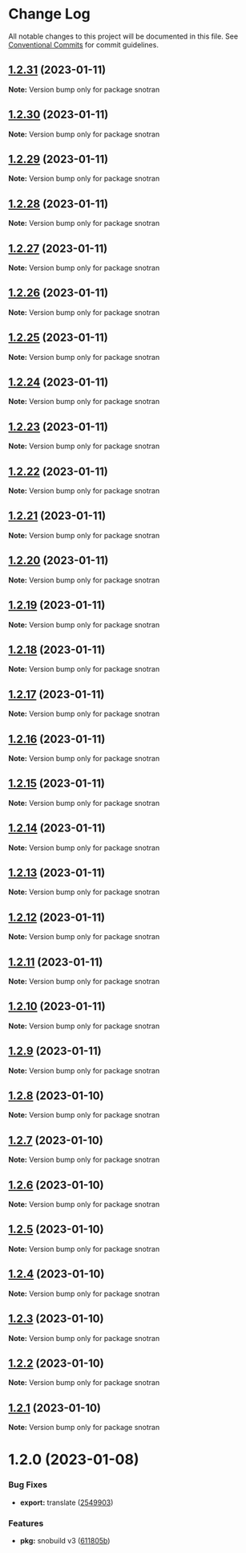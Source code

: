 # Change Log

All notable changes to this project will be documented in this file.
See [Conventional Commits](https://conventionalcommits.org) for commit guidelines.

## [1.2.31](https://github.com/snomiao/js/compare/snotran@1.2.0...snotran@1.2.31) (2023-01-11)

**Note:** Version bump only for package snotran

## [1.2.30](https://github.com/snomiao/js/compare/snotran@1.2.0...snotran@1.2.30) (2023-01-11)

**Note:** Version bump only for package snotran

## [1.2.29](https://github.com/snomiao/js/compare/snotran@1.2.0...snotran@1.2.29) (2023-01-11)

**Note:** Version bump only for package snotran

## [1.2.28](https://github.com/snomiao/js/compare/snotran@1.2.0...snotran@1.2.28) (2023-01-11)

**Note:** Version bump only for package snotran

## [1.2.27](https://github.com/snomiao/js/compare/snotran@1.2.0...snotran@1.2.27) (2023-01-11)

**Note:** Version bump only for package snotran

## [1.2.26](https://github.com/snomiao/js/compare/snotran@1.2.0...snotran@1.2.26) (2023-01-11)

**Note:** Version bump only for package snotran

## [1.2.25](https://github.com/snomiao/js/compare/snotran@1.2.0...snotran@1.2.25) (2023-01-11)

**Note:** Version bump only for package snotran

## [1.2.24](https://github.com/snomiao/js/compare/snotran@1.2.0...snotran@1.2.24) (2023-01-11)

**Note:** Version bump only for package snotran

## [1.2.23](https://github.com/snomiao/js/compare/snotran@1.2.0...snotran@1.2.23) (2023-01-11)

**Note:** Version bump only for package snotran

## [1.2.22](https://github.com/snomiao/js/compare/snotran@1.2.0...snotran@1.2.22) (2023-01-11)

**Note:** Version bump only for package snotran

## [1.2.21](https://github.com/snomiao/js/compare/snotran@1.2.0...snotran@1.2.21) (2023-01-11)

**Note:** Version bump only for package snotran

## [1.2.20](https://github.com/snomiao/js/compare/snotran@1.2.0...snotran@1.2.20) (2023-01-11)

**Note:** Version bump only for package snotran

## [1.2.19](https://github.com/snomiao/js/compare/snotran@1.2.0...snotran@1.2.19) (2023-01-11)

**Note:** Version bump only for package snotran

## [1.2.18](https://github.com/snomiao/js/compare/snotran@1.2.0...snotran@1.2.18) (2023-01-11)

**Note:** Version bump only for package snotran

## [1.2.17](https://github.com/snomiao/js/compare/snotran@1.2.0...snotran@1.2.17) (2023-01-11)

**Note:** Version bump only for package snotran

## [1.2.16](https://github.com/snomiao/js/compare/snotran@1.2.0...snotran@1.2.16) (2023-01-11)

**Note:** Version bump only for package snotran

## [1.2.15](https://github.com/snomiao/js/compare/snotran@1.2.0...snotran@1.2.15) (2023-01-11)

**Note:** Version bump only for package snotran

## [1.2.14](https://github.com/snomiao/js/compare/snotran@1.2.0...snotran@1.2.14) (2023-01-11)

**Note:** Version bump only for package snotran

## [1.2.13](https://github.com/snomiao/js/compare/snotran@1.2.0...snotran@1.2.13) (2023-01-11)

**Note:** Version bump only for package snotran

## [1.2.12](https://github.com/snomiao/js/compare/snotran@1.2.0...snotran@1.2.12) (2023-01-11)

**Note:** Version bump only for package snotran

## [1.2.11](https://github.com/snomiao/js/compare/snotran@1.2.0...snotran@1.2.11) (2023-01-11)

**Note:** Version bump only for package snotran

## [1.2.10](https://github.com/snomiao/js/compare/snotran@1.2.0...snotran@1.2.10) (2023-01-11)

**Note:** Version bump only for package snotran

## [1.2.9](https://github.com/snomiao/js/compare/snotran@1.2.0...snotran@1.2.9) (2023-01-11)

**Note:** Version bump only for package snotran

## [1.2.8](https://github.com/snomiao/js/compare/snotran@1.2.0...snotran@1.2.8) (2023-01-10)

**Note:** Version bump only for package snotran

## [1.2.7](https://github.com/snomiao/js/compare/snotran@1.2.0...snotran@1.2.7) (2023-01-10)

**Note:** Version bump only for package snotran

## [1.2.6](https://github.com/snomiao/js/compare/snotran@1.2.0...snotran@1.2.6) (2023-01-10)

**Note:** Version bump only for package snotran

## [1.2.5](https://github.com/snomiao/js/compare/snotran@1.2.0...snotran@1.2.5) (2023-01-10)

**Note:** Version bump only for package snotran

## [1.2.4](https://github.com/snomiao/js/compare/snotran@1.2.0...snotran@1.2.4) (2023-01-10)

**Note:** Version bump only for package snotran

## [1.2.3](https://github.com/snomiao/js/compare/snotran@1.2.0...snotran@1.2.3) (2023-01-10)

**Note:** Version bump only for package snotran

## [1.2.2](https://github.com/snomiao/js/compare/snotran@1.2.0...snotran@1.2.2) (2023-01-10)

**Note:** Version bump only for package snotran

## [1.2.1](https://github.com/snomiao/js/compare/snotran@1.2.0...snotran@1.2.1) (2023-01-10)

**Note:** Version bump only for package snotran

# 1.2.0 (2023-01-08)

### Bug Fixes

- **export:** translate ([2549903](https://github.com/snomiao/js/commit/25499034538e3b24fbe08d177d51d824c12a9639))

### Features

- **pkg:** snobuild v3 ([611805b](https://github.com/snomiao/js/commit/611805b3bdf18d8fea6ea5bbe15be2fb5808b6e3))
